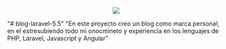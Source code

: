 <p align="center"><img src="https://laravel.com/assets/img/components/logo-laravel.svg"></p>

"# blog-laravel-5.5" 
"En este proyecto creo un blog como marca personal, en el estresubiendo todo mi onocmineto y experiencia en los lenguajes de PHP, Laravel, Javascript y Angular"
